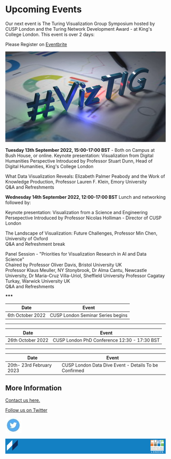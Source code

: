 # Upcoming Events

Our next event is The Turing Visualization Group Symposium hosted by CUSP London and the Turing Network Development Award - at King's College London.
This event is over 2 days: 

Please Register on [Eventbrite](https://www.eventbrite.co.uk/e/viztig-symposium-2022-tickets-396511164567)

![VizTIG.png](./assets/VizTIG.png)

<b>Tuesday 13th September 2022, 15:00-17:00 BST</b> - Both on Campus at Bush House, or online.
Keynote presentation: Visualization from Digital Humanities Perspective
Introduced by Professor Stuart Dunn, Head of Digital Humanities, King's College London

What Data Visualization Reveals: Elizabeth Palmer Peabody and the Work of Knowledge Production, Professor Lauren F. Klein, Emory University<br>
Q&A and Refreshments

<b>Wednesday 14th September 2022, 12:00-17:00 BST</b> Lunch and networking followed by:

Keynote presentation: Visualization from a Science and Engineering Persepective
Introduced by Professor Nicolas Holliman - Director of CUSP London

The Landscape of Visualization: Future Challenges, Professor Min Chen, University of Oxford<br>
Q&A and Refreshment break

Panel Session - "Priorities for Visualization Research in AI and Data Science"<br>
Chaired by Professor Oliver Davis, Bristol University UK <br>
Professor Klaus Meuller, NY Stonybrook, Dr Alma Cantu, Newcastle University, Dr Maria-Cruz Villa-Uriol, Sheffield University
Professor Cagatay Turkay, Warwick University UK<br>
Q&A and Refreshments

<b>***</b>

| Date | Event |
|-----------------------|-----------------------|
|6th October 2022|CUSP London Seminar Series begins|


***

| Date | Event |
|-----------------------|-----------------------|
|26th October 2022|CUSP London PhD Conference 12:30 - 17:30 BST |                                                        

***

| Date | Event |
|-----------------------|-----------------------|
|20th- 23rd February 2023|CUSP London Data Dive Event - Details To be Confirmed |                                        


## More Information
[Contact us here.](./YouCanJoinUs.md)<br>


[Follow us on Twitter](https://twitter.com/cusplondon?lang=en)
<br>

![TwitterLogo.jpg](./assets/TwitterLogo.jpg)

![CUSP London Logo](./assets/CUSPbanner_thin_03.png)

